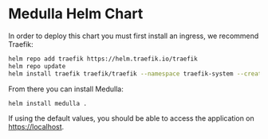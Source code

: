 # Medulla Helm Chart
In order to deploy this chart you must first install an ingress, we recommend Traefik:

```bash
helm repo add traefik https://helm.traefik.io/traefik
helm repo update
helm install traefik traefik/traefik --namespace traefik-system --create-namespace --wait
```

From there you can install Medulla:

```bash
helm install medulla .
```

If using the default values, you should be able to access the application on [https://localhost](https://localhost).
